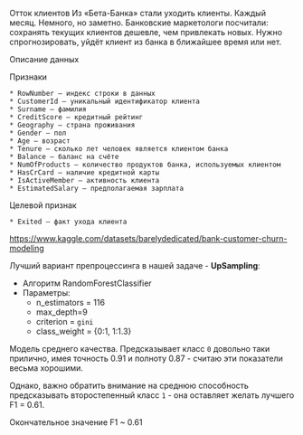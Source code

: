 Отток клиентов
Из «Бета-Банка» стали уходить клиенты. Каждый месяц. Немного, но заметно. Банковские маркетологи посчитали: сохранять текущих клиентов дешевле, чем привлекать новых.
Нужно спрогнозировать, уйдёт клиент из банка в ближайшее время или нет. 


Описание данных

Признаки

    * RowNumber — индекс строки в данных
    * CustomerId — уникальный идентификатор клиента
    * Surname — фамилия
    * CreditScore — кредитный рейтинг
    * Geography — страна проживания
    * Gender — пол
    * Age — возраст
    * Tenure — сколько лет человек является клиентом банка
    * Balance — баланс на счёте
    * NumOfProducts — количество продуктов банка, используемых клиентом
    * HasCrCard — наличие кредитной карты
    * IsActiveMember — активность клиента
    * EstimatedSalary — предполагаемая зарплата

Целевой признак

    * Exited — факт ухода клиента


https://www.kaggle.com/datasets/barelydedicated/bank-customer-churn-modeling



Лучший вариант препроцессинга в нашей задаче - **UpSampling**:

* Алгоритм RandomForestClassifier
* Параметры:
    * n_estimators = 116
    * max_depth=9
    * criterion = `gini`
    * class_weight = {0:1, 1:1.3}
    
Модель среднего качества. Предсказывает класс `0` довольно таки прилично, имея точность 0.91 и полноту 0.87 - считаю эти показатели весьма хорошими.

Однако, важно обратить внимание на среднюю способность предсказывать второстепенный класс `1` - она оставляет желать лучшего F1 = 0.61.

Окончательное значение F1 ~ 0.61
